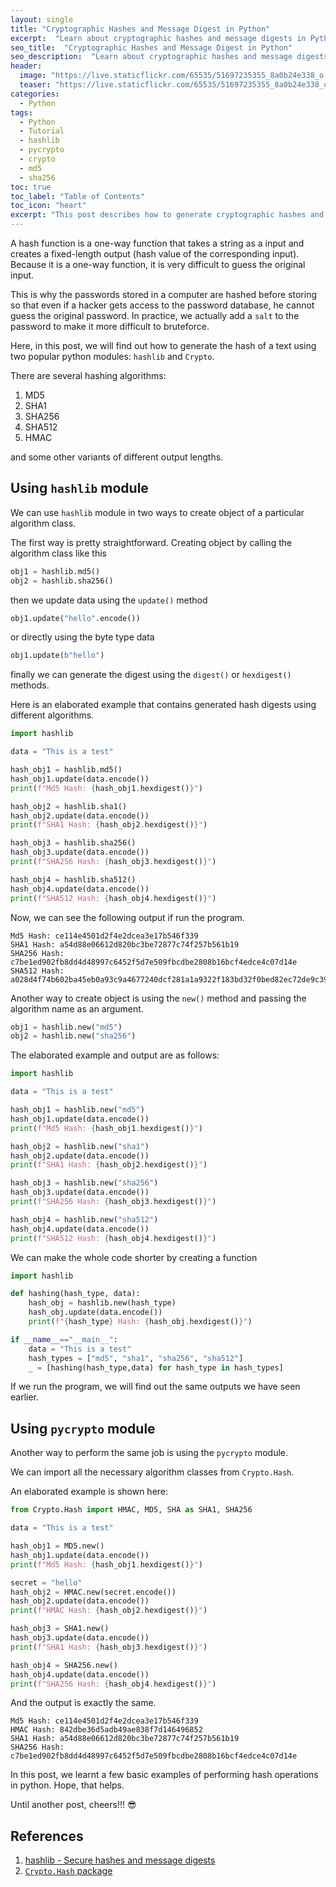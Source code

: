 ```yaml
---
layout: single
title: "Cryptographic Hashes and Message Digest in Python"
excerpt:  "Learn about cryptographic hashes and message digests in Python, and how they are used to ensure the integrity of data. This blog post will cover the basics of hash functions, how to implement them in Python, and how to use them to verify data integrity."
seo_title:  "Cryptographic Hashes and Message Digest in Python"
seo_description:  "Learn about cryptographic hashes and message digests in Python, and how they are used to ensure the integrity of data. This blog post will cover the basics of hash functions, how to implement them in Python, and how to use them to verify data integrity."
header:
  image: "https://live.staticflickr.com/65535/51697235355_8a0b24e338_o.png"
  teaser: "https://live.staticflickr.com/65535/51697235355_8a0b24e338_o.png"
categories:
  - Python
tags:
  - Python
  - Tutorial
  - hashlib
  - pycrypto
  - crypto
  - md5
  - sha256
toc: true
toc_label: "Table of Contents"
toc_icon: "heart"
excerpt: "This post describes how to generate cryptographic hashes and message digest in python. Hashes and message digests are key components of digital signature."
---
```




A hash function is a one-way function that takes a string as a input and creates a fixed-length output (hash value of the corresponding input). Because it is a one-way function, it is very difficult to guess the original input.

This is why the passwords stored in a computer are hashed before storing so that even if a hacker gets access to the password database, he cannot guess the original password. In practice, we actually add a `salt` to the password to make it more difficult to bruteforce. 

Here, in this post, we will find out how to generate the hash of a text using two popular python modules: `hashlib` and `Crypto`.

There are several hashing algorithms:
1. MD5
2. SHA1
3. SHA256
4. SHA512
5. HMAC

and some other variants of different output lengths. 

## Using `hashlib` module
We can use `hashlib` module in two ways to create object of a particular algorithm class.

The first way is pretty straightforward. Creating object by calling the algorithm class like this
```python
obj1 = hashlib.md5()
obj2 = hashlib.sha256()
```

then we update data using the `update()` method

```python
obj1.update("hello".encode())
```
or directly using the byte type data
```python
obj1.update(b"hello")
```

finally we can generate the digest using the `digest()` or `hexdigest()` methods.

Here is an elaborated example that contains generated hash digests using different algorithms.
```python
import hashlib

data = "This is a test"

hash_obj1 = hashlib.md5()
hash_obj1.update(data.encode())
print(f"Md5 Hash: {hash_obj1.hexdigest()}")

hash_obj2 = hashlib.sha1()
hash_obj2.update(data.encode())
print(f"SHA1 Hash: {hash_obj2.hexdigest()}")

hash_obj3 = hashlib.sha256()
hash_obj3.update(data.encode())
print(f"SHA256 Hash: {hash_obj3.hexdigest()}")

hash_obj4 = hashlib.sha512()
hash_obj4.update(data.encode())
print(f"SHA512 Hash: {hash_obj4.hexdigest()}")
```
Now, we can see the following output if run the program.
```
Md5 Hash: ce114e4501d2f4e2dcea3e17b546f339
SHA1 Hash: a54d88e06612d820bc3be72877c74f257b561b19
SHA256 Hash: c7be1ed902fb8dd4d48997c6452f5d7e509fbcdbe2808b16bcf4edce4c07d14e
SHA512 Hash: a028d4f74b602ba45eb0a93c9a4677240dcf281a1a9322f183bd32f0bed82ec72de9c3957b2f4c9a1ccf7ed14f85d73498df38017e703d47ebb9f0b3bf116f69
```

Another way to create object is using the `new()` method and passing the algorithm name as an argument.
```python
obj1 = hashlib.new("md5")
obj2 = hashlib.new("sha256")
```

The elaborated example and output are as follows:
```python
import hashlib

data = "This is a test"

hash_obj1 = hashlib.new("md5")
hash_obj1.update(data.encode())
print(f"Md5 Hash: {hash_obj1.hexdigest()}")

hash_obj2 = hashlib.new("sha1")
hash_obj2.update(data.encode())
print(f"SHA1 Hash: {hash_obj2.hexdigest()}")

hash_obj3 = hashlib.new("sha256")
hash_obj3.update(data.encode())
print(f"SHA256 Hash: {hash_obj3.hexdigest()}")

hash_obj4 = hashlib.new("sha512")
hash_obj4.update(data.encode())
print(f"SHA512 Hash: {hash_obj4.hexdigest()}")
```

We can make the whole code shorter by creating a function

```python
import hashlib

def hashing(hash_type, data):
    hash_obj = hashlib.new(hash_type)
    hash_obj.update(data.encode())
    print(f"{hash_type} Hash: {hash_obj.hexdigest()}")

if __name__=="__main__":
    data = "This is a test"
    hash_types = ["md5", "sha1", "sha256", "sha512"]
    _ = [hashing(hash_type,data) for hash_type in hash_types]
```

If we run the program, we will find out the same outputs we have seen earlier.


## Using `pycrypto` module
Another way to perform the same job is using the `pycrypto` module.

We can import all the necessary algorithm classes from `Crypto.Hash`.

An elaborated example is shown here:

```python
from Crypto.Hash import HMAC, MD5, SHA as SHA1, SHA256

data = "This is a test"

hash_obj1 = MD5.new()
hash_obj1.update(data.encode())
print(f"Md5 Hash: {hash_obj1.hexdigest()}")

secret = "hello"
hash_obj2 = HMAC.new(secret.encode())
hash_obj2.update(data.encode())
print(f"HMAC Hash: {hash_obj2.hexdigest()}")

hash_obj3 = SHA1.new()
hash_obj3.update(data.encode())
print(f"SHA1 Hash: {hash_obj3.hexdigest()}")

hash_obj4 = SHA256.new()
hash_obj4.update(data.encode())
print(f"SHA256 Hash: {hash_obj4.hexdigest()}")
```
And the output is exactly the same.
```
Md5 Hash: ce114e4501d2f4e2dcea3e17b546f339
HMAC Hash: 842dbe36d5adb49ae838f7d146496852
SHA1 Hash: a54d88e06612d820bc3be72877c74f257b561b19
SHA256 Hash: c7be1ed902fb8dd4d48997c6452f5d7e509fbcdbe2808b16bcf4edce4c07d14e
```

In this post, we learnt a few basic examples of performing hash operations in python. Hope, that helps.

Until another post, cheers!!! :sunglasses:

## References

1. [hashlib - Secure hashes and message digests](https://docs.python.org/3/library/hashlib.html)
2. [`Crypto.Hash` package](https://pycryptodome.readthedocs.io/en/latest/src/hash/hash.html)
<!--stackedit_data:
eyJoaXN0b3J5IjpbMTY2MzgzMjcxLDIxMzc2NDEwNCwtOTkwNz
E4NzBdfQ==
-->